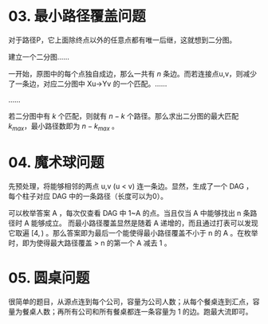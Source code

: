 

# 03. 最小路径覆盖问题

对于路径P，它上面除终点以外的任意点都有唯一后继，这就想到二分图。

建立一个二分图……

一开始，原图中的每个点独自成边，那么一共有 $n$ 条边。而若连接点u,v，则减少了一条边，对应二分图中 Xu->Yv 的一个匹配。……

……

若二分图中有 $k$ 个匹配，则就有 $n-k$ 个路径。那么求出二分图的最大匹配 $k_{max}$，最小路径数即为 $n-k_{max}$ 。

# 04. 魔术球问题

先预处理，将能够相邻的两点 u,v (u < v) 连一条边。显然，生成了一个 DAG ，每个柱子对应 DAG 中的一条路径（长度可以为0）。

可以枚举答案 A ，每次仅查看 DAG 中 1~A 的点。当且仅当 A 中能够找出 n 条路径时 A 能够成立。
而最小路径覆盖显然是随着 A 递增的，而且通过打表可以发现它取遍 $[4,)$ 。那么答案即为最后一个能使得最小路径覆盖不小于 n 的 A 。在枚举时，即为使得最大路径覆盖 > n 的第一个 A 减去 1 。

# 05. 圆桌问题

很简单的题目，从源点连到每个公司，容量为公司人数；从每个餐桌连到汇点，容量为餐桌人数；再所有公司和所有餐桌都连一条容量为 1 的边。跑最大流即可。


